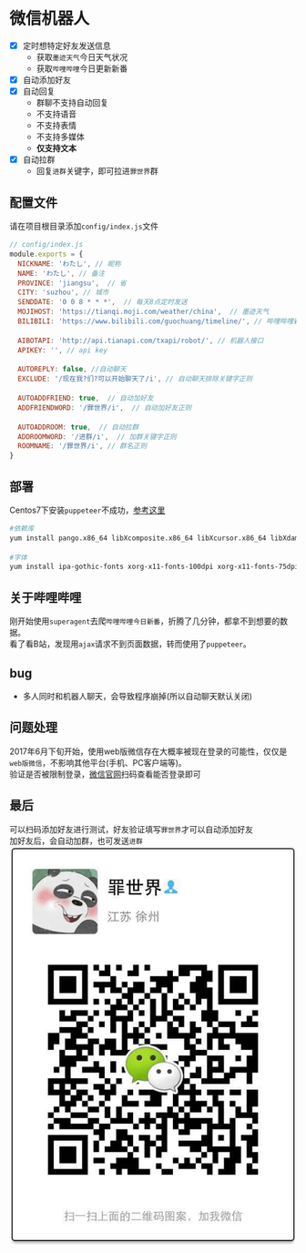 # 微信机器人
- [x] 定时想特定好友发送信息
  - 获取`墨迹天气`今日天气状况
  - 获取`哔哩哔哩`今日更新新番
- [x] 自动添加好友
- [x] 自动回复
  - 群聊不支持自动回复
  - 不支持语音
  - 不支持表情
  - 不支持多媒体
  - **仅支持文本**
- [x] 自动拉群
  - 回复`进群`关键字，即可拉进`罪世界`群

## 配置文件
请在项目根目录添加`config/index.js`文件
```javascript
// config/index.js
module.exports = {
  NICKNAME: 'わたし', // 昵称
  NAME: 'わたし', // 备注
  PROVINCE: 'jiangsu',  // 省
  CITY: 'suzhou', // 城市
  SENDDATE: '0 0 8 * * *',  // 每天8点定时发送
  MOJIHOST: 'https://tianqi.moji.com/weather/china',  // 墨迹天气
  BILIBILI: 'https://www.bilibili.com/guochuang/timeline/', // 哔哩哔哩新番时间表

  AIBOTAPI: 'http://api.tianapi.com/txapi/robot/', // 机器人接口
  APIKEY: '', // api key
  
  AUTOREPLY: false, //自动聊天
  EXCLUDE: '/现在我?们?可以开始聊天了/i', // 自动聊天排除关键字正则

  AUTOADDFRIEND: true,  // 自动加好友
  ADDFRIENDWORD: '/罪世界/i',  // 自动加好友正则

  AUTOADDROOM: true,  // 自动拉群
  ADDROOMWORD: '/进群/i',  // 加群关键字正则
  ROOMNAME: '/罪世界/i', // 群名正则
}
```

## 部署
Centos7下安装`puppeteer`不成功，[参考这里](https://segmentfault.com/a/1190000011382062)
```bash
#依赖库
yum install pango.x86_64 libXcomposite.x86_64 libXcursor.x86_64 libXdamage.x86_64 libXext.x86_64 libXi.x86_64 libXtst.x86_64 cups-libs.x86_64 libXScrnSaver.x86_64 libXrandr.x86_64 GConf2.x86_64 alsa-lib.x86_64 atk.x86_64 gtk3.x86_64 -y

#字体
yum install ipa-gothic-fonts xorg-x11-fonts-100dpi xorg-x11-fonts-75dpi xorg-x11-utils xorg-x11-fonts-cyrillic xorg-x11-fonts-Type1 xorg-x11-fonts-misc -y
```

## 关于哔哩哔哩
刚开始使用`superagent`去爬`哔哩哔哩今日新番`，折腾了几分钟，都拿不到想要的数据。<br>
看了看B站，发现用`ajax`请求不到页面数据，转而使用了`puppeteer`。

## bug
- 多人同时和机器人聊天，会导致程序崩掉(所以自动聊天默认关闭)

## 问题处理
2017年6月下旬开始，使用web版微信存在大概率被现在登录的可能性，仅仅是`web版微信`，不影响其他平台(手机、PC客户端等)。<br>
验证是否被限制登录，[微信官网](https://wx.qq.com)扫码查看能否登录即可

## 最后
可以扫码添加好友进行测试，好友验证填写`罪世界`才可以自动添加好友<br>
加好友后，会自动加群，也可发送`进群`<br>
![qrcode](./public/images/qrcode.jpg)
